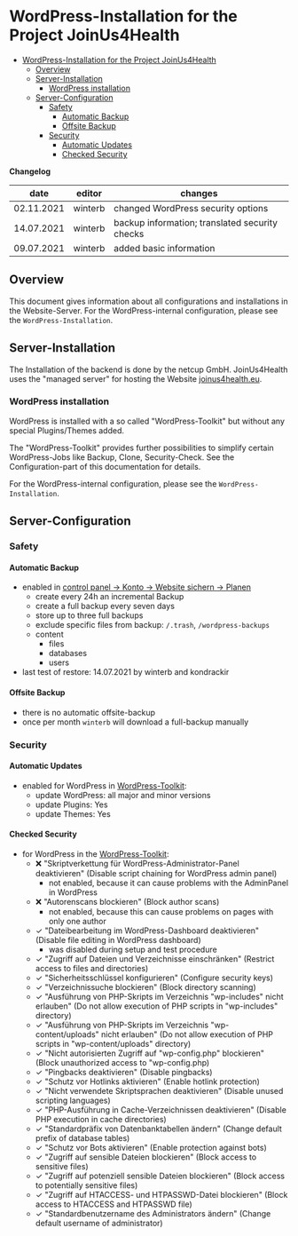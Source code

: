 # WordPress-Installation for the Project JoinUs4Health

<!-- TOC START min:1 max:4 link:true asterisk:false update:true -->
- [WordPress-Installation for the Project JoinUs4Health](#wordpress-installation-for-the-project-joinus4health)
    - [Overview](#overview)
    - [Server-Installation](#server-installation)
        - [WordPress installation](#wordpress-installation)
    - [Server-Configuration](#server-configuration)
        - [Safety](#safety)
            - [Automatic Backup](#automatic-backup)
            - [Offsite Backup](#offsite-backup)
        - [Security](#security)
            - [Automatic Updates](#automatic-updates)
            - [Checked Security](#checked-security)
<!-- TOC END -->

**Changelog**

| date       | editor  | changes                                        |
| ---------- | ------- | ---------------------------------------------- |
| 02.11.2021 | winterb | changed WordPress security options             |
| 14.07.2021 | winterb | backup information; translated security checks |
| 09.07.2021 | winterb | added basic information                        |

## Overview
This document gives information about all configurations and installations in the Website-Server.
For the WordPress-internal configuration, please see the `WordPress-Installation`.

## Server-Installation
The Installation of the backend is done by the netcup GmbH.
JoinUs4Health uses the "managed server" for hosting the Website [joinus4health.eu](https://joinus4health.eu).

### WordPress installation
WordPress is installed with a so called "WordPress-Toolkit" but without any special Plugins/Themes added.

The "WordPress-Toolkit" provides further possibilities to simplify certain WordPress-Jobs like Backup, Clone, Security-Check.
See the Configuration-part of this documentation for details.

For the WordPress-internal configuration, please see the `WordPress-Installation`.

## Server-Configuration

### Safety
#### Automatic Backup
- enabled in [control panel → Konto → Website sichern → Planen](https://a2efa.webhosting.systems/smb/backup/list/domainId/548)
    - create every 24h an incremental Backup
    - create a full backup every seven days
    - store up to three full backups
    - exclude specific files from backup: `/.trash`, `/wordpress-backups`
    - content
        - files
        - databases
        - users
- last test of restore: 14.07.2021 by winterb and kondrackir

#### Offsite Backup
- there is no automatic offsite-backup
- once per month `winterb` will download a full-backup manually

### Security
#### Automatic Updates
- enabled for WordPress in [WordPress-Toolkit](https://a2efa.webhosting.systems/modules/wp-toolkit/index.php/domain/list):
    - update WordPress: all major and minor versions
    - update Plugins: Yes
    - update Themes: Yes

#### Checked Security
- for WordPress in the [WordPress-Toolkit](https://a2efa.webhosting.systems/modules/wp-toolkit/index.php/domain/list):
    - ❌ "Skriptverkettung für WordPress-Administrator-Panel deaktivieren" (Disable script chaining for WordPress admin panel)
        - not enabled, because it can cause problems with the AdminPanel in WordPress
    - ❌ "Autorenscans blockieren" (Block author scans)
        - not enabled, because this can cause problems on pages with only one author
    - ✓ "Dateibearbeitung im WordPress-Dashboard deaktivieren" (Disable file editing in WordPress dashboard)
        - was disabled during setup and test procedure
    - ✓ "Zugriff auf Dateien und Verzeichnisse einschränken" (Restrict access to files and directories)
    - ✓ "Sicherheitsschlüssel konfigurieren" (Configure security keys)
    - ✓ "Verzeichnissuche blockieren" (Block directory scanning)
    - ✓ "Ausführung von PHP-Skripts im Verzeichnis "wp-includes" nicht erlauben" (Do not allow execution of PHP scripts in "wp-includes" directory)
    - ✓ "Ausführung von PHP-Skripts im Verzeichnis "wp-content/uploads" nicht erlauben" (Do not allow execution of PHP scripts in "wp-content/uploads" directory)
    - ✓ "Nicht autorisierten Zugriff auf "wp-config.php" blockieren" (Block unauthorized access to "wp-config.php)
    - ✓ "Pingbacks deaktivieren" (Disable pingbacks)
    - ✓ "Schutz vor Hotlinks aktivieren" (Enable hotlink protection)
    - ✓ "Nicht verwendete Skriptsprachen deaktivieren" (Disable unused scripting languages)
    - ✓ "PHP-Ausführung in Cache-Verzeichnissen deaktivieren" (Disable PHP execution in cache directories)
    - ✓ "Standardpräfix von Datenbanktabellen ändern" (Change default prefix of database tables)
    - ✓ "Schutz vor Bots aktivieren" (Enable protection against bots)
    - ✓ "Zugriff auf sensible Dateien blockieren" (Block access to sensitive files)
    - ✓ "Zugriff auf potenziell sensible Dateien blockieren" (Block access to potentially sensitive files)
    - ✓ "Zugriff auf HTACCESS- und HTPASSWD-Datei blockieren" (Block access to HTACCESS and HTPASSWD file)
    - ✓ "Standardbenutzername des Administrators ändern" (Change default username of administrator)
